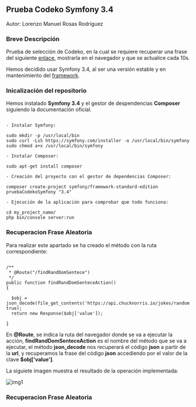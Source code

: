 
## **Prueba Codeko Symfony 3.4** ##

Autor: Lorenzo Manuel Rosas Rodríguez

### Breve Descripción
Prueba de selección de Codeko, en la cual se requiere recuperar una frase del siguiente [enlace](https://api.chucknorris.io/jokes/random), mostrarla en el navegador y que se actualice cada 10s.

Hemos decidido usar Symfony 3.4, al ser una versión estable y en mantenimiento del [framework](https://symfony.com/doc/3.4/setup.html).

### Inicalización del repositorio

Hemos instalado **Symfony 3.4** y el gestor de despendencias **Composer** siguiendo la documentación oficial.

```

- Instalar Symfony:

sudo mkdir -p /usr/local/bin
sudo curl -LsS https://symfony.com/installer -o /usr/local/bin/symfony
sudo chmod a+x /usr/local/bin/symfony

- Instalar Composer:

sudo apt-get install composer

- Creación del proyecto con el gestor de dependencias Composer:

composer create-project symfony/framework-standard-edition pruebaCodekoSymfony "3.4"

- Ejecución de la aplicación para comprobar que todo funciona:

cd my_project_name/
php bin/console server:run

```

### Recuperacion Frase Aleatoria

Para realizar este apartado se ha creado el método con la ruta correspondiente:

```

/**
 * @Route("/findRandDomSentece")
 */
public function findRandDomSenteceAction()
{

  $obj = json_decode(file_get_contents('https://api.chucknorris.io/jokes/random'), true);
  return new Response($obj['value']);

}

```

En **@Route**, se indica la ruta del navegador donde se va a ejecutar la acción, **findRandDomSenteceAction** es el nombre del método que se va a ejecutar, el método **json_decode** nos recuperará el código **json** a partir de la **url**, y recuperamos la frase del código **json** accediendo por el valor de la clave **$obj['value']**.

La siguiete imagen muestra el resultado de la operación implementada:

![img1](https://www.dropbox.com/s/dgnj4b6j3px4wdw/imgInicio.png?dl=1)

### Recuperacion Frase Aleatoria
